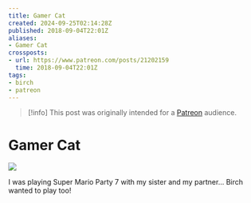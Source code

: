 ```yaml
---
title: Gamer Cat
created: 2024-09-25T02:14:28Z
published: 2018-09-04T22:01Z
aliases:
- Gamer Cat
crossposts:
- url: https://www.patreon.com/posts/21202159
  time: 2018-09-04T22:01Z
tags:
- birch
- patreon
---
```


> [!info]
> This post was originally intended for a [Patreon](../tags/patreon.md) audience.

# Gamer Cat

![](201809042201-birch.png)

I was playing Super Mario Party 7 with my sister and my partner... Birch wanted to play too!
